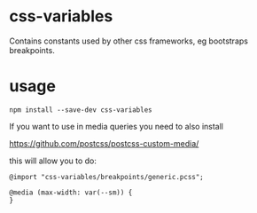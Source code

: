 # css-variables
Contains constants used by other css frameworks, eg bootstraps breakpoints.

# usage

`npm install --save-dev css-variables`

If you want to use in media queries you need to also install

https://github.com/postcss/postcss-custom-media/

this will allow you to do:

```pcss
@import "css-variables/breakpoints/generic.pcss";

@media (max-width: var(--sm)) {
}
```
